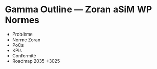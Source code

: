 # Gamma Outline — Zoran aSiM WP Normes

- Problème
- Norme Zoran
- PoCs
- KPIs
- Conformité
- Roadmap 2035→3025
